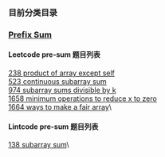 ### 目前分类目录

### [Prefix Sum](https://github.com/zjkang/ds_algorithm/tree/main/python/pre_sum)

#### Leetcode pre-sum 题目列表

[238 product of array except self](https://github.com/zjkang/ds_algorithm/blob/main/python/pre_sum/leetcode_0238_product_of_array_except_self.py)\
[523 continuous subarray sum](https://github.com/zjkang/ds_algorithm/blob/main/python/pre_sum/leetcode_0523_continuous_subarray_sum_medium.py)\
[974 subarray sums divisible by k](https://github.com/zjkang/ds_algorithm/blob/main/python/pre_sum/leetcode_0974_subarray_sums_divisible_by_k.py)\
[1658 minimum operations to reduce x to zero](https://github.com/zjkang/ds_algorithm/blob/main/python/pre_sum/leetcode_1658_minimum_operations_to_reduce_x_to_zero.py)\
[1664 ways to make a fair array](https://github.com/zjkang/ds_algorithm/blob/main/python/pre_sum/leetcode_1664_ways_to_make_a_fair_array.py)\

#### Lintcode pre-sum 题目列表

[138 subarray sum](https://github.com/zjkang/ds_algorithm/blob/main/python/pre_sum/lintcode_0138_subarray_sum.py)\
